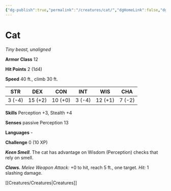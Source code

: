 ```yaml
---
{"dg-publish":true,"permalink":"/creatures/cat/","dgHomeLink":false,"dgPassFrontmatter":true}
---
```



# Cat

*Tiny beast, unaligned*

**Armor Class** 12

**Hit Points** 2 (1d4)

**Speed** 40 ft., climb 30 ft.

| STR    | DEX     | CON     | INT    | WIS     | CHA    |
|--------|---------|---------|--------|---------|--------|
| 3 (-4) | 15 (+2) | 10 (+0) | 3 (-4) | 12 (+1) | 7 (-2) |

**Skills** Perception +3, Stealth +4

**Senses** passive Perception 13

**Languages** -

**Challenge** 0 (10 XP)

***Keen Smell***. The cat has advantage on Wisdom (Perception) checks that rely on smell.


***Claws.*** *Melee Weapon Attack:* +0 to hit, reach 5 ft., one target. *Hit:* 1 slashing damage.


[[Creatures/Creatures|Creatures]]